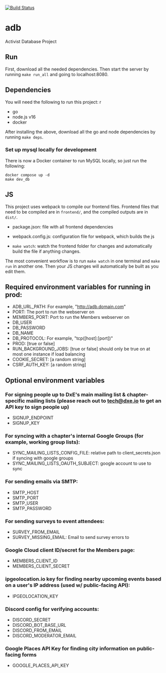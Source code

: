 [![Build Status](https://travis-ci.org/dxe/adb.svg?branch=master)](https://travis-ci.org/dxe/adb)

# adb
Activist Database Project

## Run

First, download all the needed dependencies. Then start the server by running `make run_all` and going to localhost:8080.

## Dependencies

You will need the following to run this project:
r
 * go
 * node.js v16
 * docker

After installing the above, download all the go and node dependencies by running `make deps`.

### Set up mysql locally for development

There is now a Docker container to run MySQL locally, so just run the following:
```
docker compose up -d
make dev_db
```

## JS

This project uses webpack to compile our frontend files. Frontend
files that need to be compiled are in `frontend/`, and the compiled
outputs are in `dist/`.

 * package.json: file with all frontend dependencies

 * webpack.config.js: configuration file for webpack, which builds the js

 * `make watch`: watch the frontend folder for changes and
   automatically build the file if anything changes.

The most convenient workflow is to run `make watch` in one terminal
and `make run` in another one. Then your JS changes will automatically
be built as you edit them.

## Required environment variables for running in prod:

- ADB_URL_PATH: For example, "http://adb.domain.com"
- PORT: The port to run the webserver on
- MEMBERS_PORT: Port to run the Members webserver on
- DB_USER
- DB_PASSWORD
- DB_NAME
- DB_PROTOCOL: For example, "tcp([host]:[port])"
- PROD: [true or false]
- RUN_BACKGROUND_JOBS: [true or false] should only be true on at most one instance if load balancing
- COOKIE_SECRET: [a random string]
- CSRF_AUTH_KEY: [a random string]

## Optional environment variables

### For signing people up to DxE's main mailing list & chapter-specific mailing lists (please reach out to tech@dxe.io to get an API key to sign people up)
- SIGNUP_ENDPOINT
- SIGNUP_KEY

### For syncing with a chapter's internal Google Groups (for example, working group lists):
- SYNC_MAILING_LISTS_CONFIG_FILE: relative path to client_secrets.json if syncing with google groups
- SYNC_MAILING_LISTS_OAUTH_SUBJECT: google account to use to sync

### For sending emails via SMTP:
- SMTP_HOST
- SMTP_PORT  
- SMTP_USER
- SMTP_PASSWORD

### For sending surveys to event attendees:
- SURVEY_FROM_EMAIL
- SURVEY_MISSING_EMAIL: Email to send survey errors to

### Google Cloud client ID/secret for the Members page:
- MEMBERS_CLIENT_ID
- MEMBERS_CLIENT_SECRET

### ipgeolocation.io key for finding nearby upcoming events based on a user's IP address (used w/ public-facing API):
- IPGEOLOCATION_KEY

### Discord config for verifying accounts:
- DISCORD_SECRET
- DISCORD_BOT_BASE_URL
- DISCORD_FROM_EMAIL
- DISCORD_MODERATOR_EMAIL

### Google Places API Key for finding city information on public-facing forms
- GOOGLE_PLACES_API_KEY
